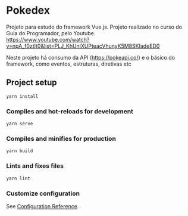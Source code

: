 # Pokedex


Projeto para estudo do framework Vue.js. Projeto realizado no curso do Guia do Programador, pelo Youtube.
<br />
https://www.youtube.com/watch?v=npA_f0ztIt0&list=PLJ_KhUnlXUPteacVhunyK5M8SKIadeED0

Neste projeto há consumo da API (https://pokeapi.co/) e o básico do framework, como eventos, estruturas, diretivas etc


## Project setup
```
yarn install
```

### Compiles and hot-reloads for development
```
yarn serve
```

### Compiles and minifies for production
```
yarn build
```

### Lints and fixes files
```
yarn lint
```

### Customize configuration
See [Configuration Reference](https://cli.vuejs.org/config/).
